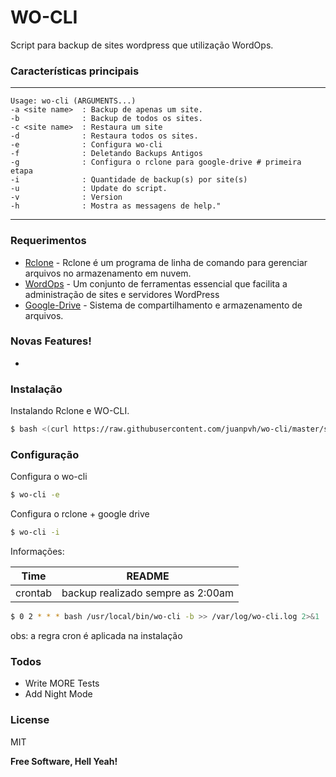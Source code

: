 # WO-CLI

Script para backup de sites wordpress que utilização WordOps.

### Características principais
---
    Usage: wo-cli (ARGUMENTS...)
	-a <site name> 	: Backup de apenas um site.
	-b              : Backup de todos os sites.
	-c <site name>  : Restaura um site
	-d              : Restaura todos os sites.
	-e              : Configura wo-cli
	-f              : Deletando Backups Antigos
	-g              : Configura o rclone para google-drive # primeira etapa
	-i              : Quantidade de backup(s) por site(s)
	-u              : Update do script.
	-v              : Version
	-h              : Mostra as messagens de help."
---	

### Requerimentos

* [Rclone](https://rclone.org/) - Rclone é um programa de linha de comando para gerenciar arquivos no armazenamento em nuvem.
* [WordOps](https://wordops.net/) - Um conjunto de ferramentas essencial que facilita a administração de sites e servidores WordPress
* [Google-Drive](https://drive.google.com/) - Sistema de compartilhamento e armazenamento de arquivos.

### Novas Features!
  -

### Instalação

Instalando Rclone e WO-CLI.

```sh
$ bash <(curl https://raw.githubusercontent.com/juanpvh/wo-cli/master/setup.sh)
```

### Configuração
Configura o wo-cli
```sh
$ wo-cli -e 
```
Configura o rclone + google drive
```sh
$ wo-cli -i
```

Informações:


| Time | README |
| ------ | ------ |
| crontab | backup realizado sempre as 2:00am|

```sh
$ 0 2 * * * bash /usr/local/bin/wo-cli -b >> /var/log/wo-cli.log 2>&1
```
obs: a regra cron é aplicada na instalação

### Todos

  - Write MORE Tests
  - Add Night Mode

### License

MIT

**Free Software, Hell Yeah!**

